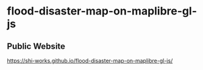 # flood-disaster-map-on-maplibre-gl-js
## Public Website
https://shi-works.github.io/flood-disaster-map-on-maplibre-gl-js/
